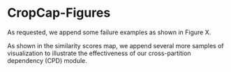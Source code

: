 # CropCap-Figures
As requested, we append some failure examples as shown in Figure X.

As shown in the similarity scores map, we append several more samples of visualization to illustrate the effectiveness of our cross-partition dependency (CPD) module.
